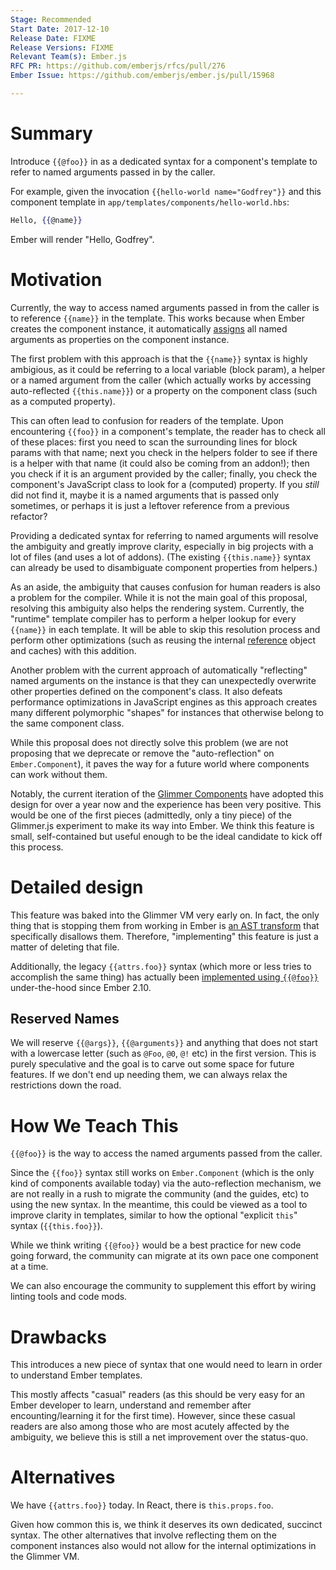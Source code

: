 ```yaml
---
Stage: Recommended
Start Date: 2017-12-10
Release Date: FIXME
Release Versions: FIXME
Relevant Team(s): Ember.js
RFC PR: https://github.com/emberjs/rfcs/pull/276
Ember Issue: https://github.com/emberjs/ember.js/pull/15968

---
```


# Summary

Introduce `{{@foo}}` in as a dedicated syntax for a component's template to
refer to named arguments passed in by the caller.

For example, given the invocation `{{hello-world name="Godfrey"}}` and this
component template in `app/templates/components/hello-world.hbs`:

```hbs
Hello, {{@name}}
```

Ember will render "Hello, Godfrey".

# Motivation

Currently, the way to access named arguments passed in from the caller is to
reference `{{name}}` in the template. This works because when Ember creates
the component instance, it automatically [assigns](https://developer.mozilla.org/en-US/docs/Web/JavaScript/Reference/Global_Objects/Object/assign)
all named arguments as properties on the component instance.

The first problem with this approach is that the `{{name}}` syntax is highly
ambigious, as it could be referring to a local variable (block param), a
helper or a named argument from the caller (which actually works by accessing
auto-reflected `{{this.name}}`) or a property on the component class (such as
a computed property).

This can often lead to confusion for readers of the template. Upon encountering
`{{foo}}` in a component's template, the reader has to check all of
these places: first you need to scan the surrounding lines for block
params with that name; next you check in the helpers folder to see if there
is a helper with that name (it could also be coming from an addon!); then you
check if it is an argument provided by the caller; finally, you check the
component's JavaScript class to look for a (computed) property. If you _still_
did not find it, maybe it is a named arguments that is passed only sometimes,
or perhaps it is just a leftover reference from a previous refactor?

Providing a dedicated syntax for referring to named arguments will resolve the
ambiguity and greatly improve clarity, especially in big projects with a lot
of files (and uses a lot of addons). (The existing `{{this.name}}` syntax can
already be used to disambiguate component properties from helpers.)

As an aside, the ambiguity that causes confusion for human readers is also a
problem for the compiler. While it is not the main goal of this proposal,
resolving this ambiguity also helps the rendering system. Currently, the
"runtime" template compiler has to perform a helper lookup for every `{{name}}`
in each template. It will be able to skip this resolution process and perform
other optimizations (such as reusing the internal [reference](https://github.com/glimmerjs/glimmer-vm/blob/master/guides/04-references.md)
object and caches) with this addition.

Another problem with the current approach of automatically "reflecting" named
arguments on the instance is that they can unexpectedly overwrite other
properties defined on the component's class. It also defeats performance
optimizations in JavaScript engines as this approach creates many different
polymorphic "shapes" for instances that otherwise belong to the same
component class.

While this proposal does not directly solve this problem (we are not proposing
that we deprecate or remove the "auto-reflection" on `Ember.Component`), it
paves the way for a future world where components can work without them.

Notably, the current iteration of the [Glimmer Components](https://glimmerjs.com/guides/templates-and-helpers)
have adopted this design for over a year now and the experience has been very
positive. This would be one of the first pieces (admittedly, only a tiny piece)
of the Glimmer.js experiment to make its way into Ember. We think this feature
is small, self-contained but useful enough to be the ideal candidate to kick
off this process.

# Detailed design

This feature was baked into the Glimmer VM very early on. In fact, the
only thing that is stopping them from working in Ember is [an AST transform](https://github.com/emberjs/ember.js/blob/87be17d8e69f83b2abed8c0695f8fa5e4bcae473/packages/ember-template-compiler/lib/plugins/assert-reserved-named-arguments.js)
that specifically disallows them. Therefore, "implementing" this feature is
just a matter of deleting that file.

Additionally, the legacy `{{attrs.foo}}` syntax (which more or less tries to
accomplish the same thing) has actually been [implemented using `{{@foo}}`](https://github.com/emberjs/ember.js/blob/87be17d8e69f83b2abed8c0695f8fa5e4bcae473/packages/ember-template-compiler/lib/plugins/transform-attrs-into-args.js)
under-the-hood since Ember 2.10.

## Reserved Names

We will reserve `{{@args}}`, `{{@arguments}}` and anything that does not
start with a lowercase letter (such as `@Foo`, `@0`, `@!` etc) in the first
version. This is purely speculative and the goal is to carve out some space
for future features. If we don't end up needing them, we can always relax
the restrictions down the road.

# How We Teach This

`{{@foo}}` is the way to access the named arguments passed from the caller.

Since the `{{foo}}` syntax still works on `Ember.Component` (which is the
only kind of components available today) via the auto-reflection mechanism,
we are not really in a rush to migrate the community (and the guides, etc)
to using the new syntax. In the meantime, this could be viewed as a tool to
improve clarity in templates, similar to how the optional "explicit `this`"
syntax (`{{this.foo}}`).

While we think writing `{{@foo}}` would be a best practice for new code
going forward, the community can migrate at its own pace one component at a
time.

We can also encourage the community to supplement this effort by wiring
linting tools and code mods.

# Drawbacks

This introduces a new piece of syntax that one would need to learn in order to
understand Ember templates.

This mostly affects "casual" readers (as this should be very easy for an Ember
developer to learn, understand and remember after encounting/learning it for
the first time). However, since these casual readers are also among those
who are most acutely affected by the ambiguity, we believe this is still a
net improvement over the status-quo.

# Alternatives

We have `{{attrs.foo}}` today. In React, there is `this.props.foo`.

Given how common this is, we think it deserves its own dedicated, succinct
syntax. The other alternatives that involve reflecting them on the component
instances also would not allow for the internal optimizations in the Glimmer
VM.
